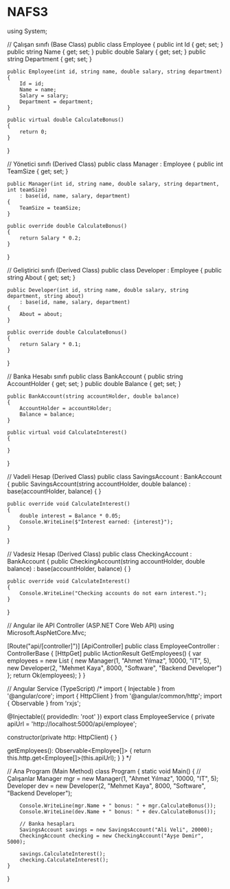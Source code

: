 # NAFS3

using System;

// Çalışan sınıfı (Base Class)
public class Employee
{
    public int Id { get; set; }
    public string Name { get; set; }
    public double Salary { get; set; }
    public string Department { get; set; }

    public Employee(int id, string name, double salary, string department)
    {
        Id = id;
        Name = name;
        Salary = salary;
        Department = department;
    }

    public virtual double CalculateBonus()
    {
        return 0;
    }
}

// Yönetici sınıfı (Derived Class)
public class Manager : Employee
{
    public int TeamSize { get; set; }

    public Manager(int id, string name, double salary, string department, int teamSize)
        : base(id, name, salary, department)
    {
        TeamSize = teamSize;
    }

    public override double CalculateBonus()
    {
        return Salary * 0.2;
    }
}

// Geliştirici sınıfı (Derived Class)
public class Developer : Employee
{
    public string About { get; set; }

    public Developer(int id, string name, double salary, string department, string about)
        : base(id, name, salary, department)
    {
        About = about;
    }

    public override double CalculateBonus()
    {
        return Salary * 0.1;
    }
}

// Banka Hesabı sınıfı
public class BankAccount
{
    public string AccountHolder { get; set; }
    public double Balance { get; set; }

    public BankAccount(string accountHolder, double balance)
    {
        AccountHolder = accountHolder;
        Balance = balance;
    }

    public virtual void CalculateInterest()
    {
        
    }
}

// Vadeli Hesap (Derived Class)
public class SavingsAccount : BankAccount
{
    public SavingsAccount(string accountHolder, double balance) : base(accountHolder, balance) { }

    public override void CalculateInterest()
    {
        double interest = Balance * 0.05;
        Console.WriteLine($"Interest earned: {interest}");
    }
}

// Vadesiz Hesap (Derived Class)
public class CheckingAccount : BankAccount
{
    public CheckingAccount(string accountHolder, double balance) : base(accountHolder, balance) { }

    public override void CalculateInterest()
    {
        Console.WriteLine("Checking accounts do not earn interest.");
    }
}

// Angular ile API Controller (ASP.NET Core Web API)
using Microsoft.AspNetCore.Mvc;

[Route("api/[controller]")]
[ApiController]
public class EmployeeController : ControllerBase
{
    [HttpGet]
    public IActionResult GetEmployees()
    {
        var employees = new List<Employee>
        {
            new Manager(1, "Ahmet Yılmaz", 10000, "IT", 5),
            new Developer(2, "Mehmet Kaya", 8000, "Software", "Backend Developer")
        };
        return Ok(employees);
    }
}

// Angular Service (TypeScript)
/* 
import { Injectable } from '@angular/core';
import { HttpClient } from '@angular/common/http';
import { Observable } from 'rxjs';

@Injectable({
  providedIn: 'root'
})
export class EmployeeService {
  private apiUrl = 'http://localhost:5000/api/employee';

  constructor(private http: HttpClient) { }

  getEmployees(): Observable<Employee[]> {
    return this.http.get<Employee[]>(this.apiUrl);
  }
}
*/

// Ana Program (Main Method)
class Program
{
    static void Main()
    {
        // Çalışanlar
        Manager mgr = new Manager(1, "Ahmet Yılmaz", 10000, "IT", 5);
        Developer dev = new Developer(2, "Mehmet Kaya", 8000, "Software", "Backend Developer");

        Console.WriteLine(mgr.Name + " bonus: " + mgr.CalculateBonus());
        Console.WriteLine(dev.Name + " bonus: " + dev.CalculateBonus());

        // Banka hesapları
        SavingsAccount savings = new SavingsAccount("Ali Veli", 20000);
        CheckingAccount checking = new CheckingAccount("Ayşe Demir", 5000);

        savings.CalculateInterest();
        checking.CalculateInterest();
    }
}
